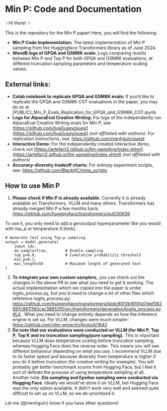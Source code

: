 # Min P: Code and Documentation
✨Hi there! ✨

This is the repository for the Min P paper! Here, you will find the following:
- **Min P Code Implementation:** The latest implementation of Min P sampling from the Huggingface Transformers library as of June 2024.
- **WandB logs of GPQA and GSM8K evals:** Logs comparing results between Min P and Top P for both GPQA and GSM8K evaluations, at different truncation sampling parameters and temperature scaling values.

## External links:
- **Colab notebook to replicate GPQA and GSM8K evals:** If you’d like to replicate the GPQA and GSM8K COT evaluations in the paper, you may do so at [PUBLIC]_Min_P_Evals_Replication_for_GPQA_and_GSM8K_COT.ipynb
- **Logs for AlpacaEval Creative Writing:** For logs of the independently run AlpacaEval Creative Writing evals for Min P, see [https://github.com/IlyaGusev/quest](https://github.com/IlyaGusev/quest) _(not affiliated with authors)_. For replication instructions, see: https://github.com/menhguin/quest
- **Interactive Demo:** For the independently created interactive demo, check out [https://artefact2.github.io/llm-sampling/index.xhtml](https://artefact2.github.io/llm-sampling/index.xhtml) _(not affiliated with authors)_
- **Accuracy-diversity tradeoff charts:** For entropy experiment scripts, see: https://github.com/BlackHC/minp_scripts

## How to use Min P

1. **Please check if Min P is already available.** Currently it is already available on Transformers, VLLM and many others. Transformers has already merged Min P a few months back: https://github.com/huggingface/transformers/pull/30639

To use it, you only need to add a gen/output hyperparameter like you would with top_p or temperature (I think).

```
# Generate text using Top-p sampling
output = model.generate(
    input_ids,
    do_sample=True,        # Enable sampling
    top_p=0.9,             # Cumulative probability threshold
    min_p=0.1,
    max_length=50          # Maximum length of generated text
)
```

2. **To integrate your own custom samplers,** you can check out the changes in the above PR to see what you need to get it working. The actual implementation which we copied into the paper is under logits_process.py, but you'd need to change a lot of other files which reference logits_process.py: https://github.com/huggingface/transformers/blob/80f2b1610fa17ebf582897c8611180cac38652f0/src/transformers/generation/logits_process.py#L4 . What you need to change entirely depends on how the inference engine is set up. For VLLM, changes were much simpler: https://github.com/vllm-project/vllm/pull/1642
3. **Do note that our evaluations were conducted on VLLM (for Min P, Top P, Top K and no truncation sampling/pure sampling).** This is important because VLLM does temperature scaling before truncation sampling, whereas Hugging Face does the reverse order. This means you will see different behaviour depending on what you use. I recommend VLLM due to its faster speed and because diversity from temperature is higher if you do it before truncation (for creative writing for example). You will probably get better benchmark scores from Hugging Face, but I feel it sort of defeats the purpose of using temperature sampling at all. Another note: **Eta sampling and Epsilon sampling were conducted via Hugging Face**. Ideally we would've done it on VLLM, but Hugging Face was the only option available. It didn't work very well and seemed quite difficult to set up on VLLM, so we de-prioritised it.

Let me (@menhguin) know if you have other questions!
